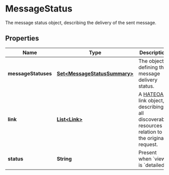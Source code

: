 

# MessageStatus

The message status object, describing the delivery of the sent message.

## Properties

| Name | Type | Description | Notes |
|------------ | ------------- | ------------- | -------------|
|**messageStatuses** | [**Set&lt;MessageStatusSummary&gt;**](MessageStatusSummary.md) | The object defining the message delivery status. |  [optional] |
|**link** | [**List&lt;Link&gt;**](Link.md) | A [HATEOAS](https://en.wikipedia.org/wiki/HATEOAS) link object, describing all discoverable resources in relation to the original request. |  [optional] [readonly] |
|**status** | **String** | Present when &#x60;view&#x60; is &#x60;detailed&#x60;. |  [optional] |



